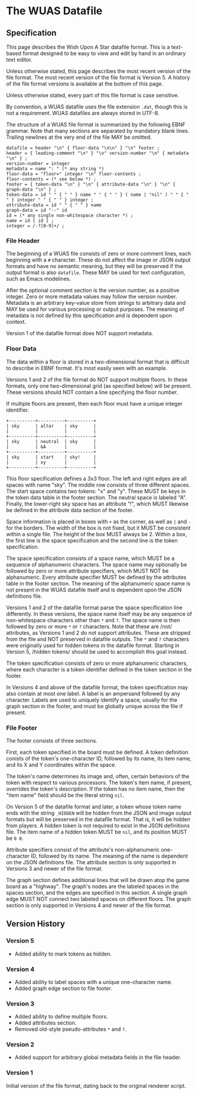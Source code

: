 
# The WUAS Datafile

## Specification

This page describes the Wish Upon A Star datafile format. This is a
text-based format designed to be easy to view and edit by hand in an
ordinary text editor.

Unless otherwise stated, this page describes the most recent version
of the file format. The most recent version of the file format is
Version 5. A history of the file format versions is available at the
bottom of this page.

Unless otherwise stated, every part of this file format is case
sensitive.

By convention, a WUAS datafile uses the file extension `.dat`, though
this is not a requirement. WUAS datafiles are always stored in UTF-8.

The structure of a WUAS file format is summarized by the following
EBNF grammar. Note that many sections are separated by mandatory blank
lines. Trailing newlines at the very end of the file MAY be omitted.

```
datafile = header "\n" { floor-data "\n\n" } "\n" footer ;
header = { leading-comment "\n" } "\n" version-number "\n" { metadata "\n" } ;
version-number = integer
metadata = name ": " (* any string *)
floor-data = "floor=" integer "\n" floor-contents ;
floor-contents = (* see below *) ;
footer = { token-data "\n" } "\n" { attribute-data "\n" } "\n" { graph-data "\n" } ;
token-data = id " " { " " } name " " { " " } ( name | "nil" ) " " { " " } integer " " { " " } integer ;
attribute-data = id " " { " " } name
graph-data = id "--" id
id = (* any single non-whitespace character *) ;
name = id { id } ;
integer = /-?[0-9]+/ ;
```

### File Header

The beginning of a WUAS file consists of zero or more comment lines,
each beginning with a `#` character. These do not affect the image or
JSON output formats and have no semantic meaning, but they will be
preserved if the output format is also `datafile`. These MAY be used
for text configuration, such as Emacs modelines.

After the optional comment section is the version number, as a
positive integer. Zero or more metadata values may follow the version
number. Metadata is an arbitrary key-value store from strings to
arbitrary data and MAY be used for various processing or output
purposes. The meaning of metadata is not defined by this specification
and is dependent upon context.

Version 1 of the datafile format does NOT support metadata.

### Floor Data

The data within a floor is stored in a two-dimensional format that is
difficult to describe in EBNF format. It's most easily seen with an
example.

Versions 1 and 2 of the file format do NOT support multiple floors. In
these formats, only one two-dimensional grid (as specified below) will
be present. These versions should NOT contain a line specifying the
floor number.

If multiple floors are present, then each floor must have a unique
integer identifier.

```
+----------+----------+----------+
| sky      | altar    | sky      |
|          |          |          |
+----------+----------+----------+
| sky      | neutral  | sky      |
|          | &A       |          |
+----------+----------+----------+
| sky      | start    | sky!     |
|          | xy       |          |
+----------+----------+----------+
```

This floor specification defines a 3x3 floor. The left and right edges
are all spaces with name "sky". The middle row consists of three
different spaces. The start space contains two tokens: "x" and "y".
These MUST be keys in the token data table in the footer section. The
neutral space is labeled "A". Finally, the lower-right sky space has
an attribute "!", which MUST likewise be defined in the attribute data
section of the footer.

Space information is placed in boxes with `+` as the corner, as well
as `|` and `-` for the borders. The width of the box is not fixed, but
it MUST be consistent within a single file. The height of the box MUST
always be 2. Within a box, the first line is the space specification
and the second line is the token specification.

The space specification consists of a space name, which MUST be a
sequence of alphanumeric characters. The space name may optionally be
followed by zero or more attribute specifiers, which MUST NOT be
alphanumeric. Every attribute specifier MUST be defined by the
attributes table in the footer section. The meaning of the
alphanumeric space name is not present in the WUAS datafile itself and
is dependent upon the JSON definitions file.

Versions 1 and 2 of the datafile format parse the space specification
line differently. In these versions, the space name itself may be any
sequence of non-whitespace characters other than `*` and `?`. The
space name is then followed by zero or more `*` or `?` characters.
Note that these are /not/ attributes, as Versions 1 and 2 do not
support attributes. These are stripped from the file and NOT preserved
in datafile outputs. The `*` and `?` characters were originally used
for hidden tokens in the datafile format. Starting in Version 5,
/hidden tokens/ should be used to accomplish this goal instead.

The token specification consists of zero or more alphanumeric
characters, where each character is a token identifier defined in the
token section in the footer.

In Versions 4 and above of the datafile format, the token
specification may also contain at most one label. A label is an
ampersand followed by any character. Labels are used to uniquely
identify a space, usually for the graph section in the footer, and
must be globally unique across the file if present.

### File Footer

The footer consists of three sections.

First, each token specified in the board must be defined. A token
definition conists of the token's one-character ID, followed by its
name, its item name, and its X and Y coordinates within the space.

The token's name determines its image and, often, certain behaviors of
the token with respect to various processors. The token's item name,
if present, overrides the token's description. If the token has no
item name, then the "item name" field should be the literal string
`nil`.

On Version 5 of the datafile format and later, a token whose token
name ends with the string `_HIDDEN` will be hidden from the JSON and
image output formats but will be preserved in the datafile format.
That is, it will be hidden from players. A hidden token is not
required to exist in the JSON definitions file. The item name of a
hidden token MUST be `nil`, and its position MUST be `0 0`.

Attribute specifiers consist of the attribute's non-alphanumeric
one-character ID, followed by its name. The meaning of the name is
dependent on the JSON definitions file. The attribute section is only
supported in Versions 3 and newer of the file format.

The graph section defines additional lines that will be drawn atop the
game board as a "highway". The graph's nodes are the labeled spaces in
the spaces section, and the edges are specified in this section. A
single graph edge MUST NOT connect two labeled spaces on different
floors. The graph section is only supported in Versions 4 and newer of
the file format.

## Version History

### Version 5

* Added ability to mark tokens as hidden.

### Version 4

* Added ability to label spaces with a unique one-character name.
* Added graph edge section to file footer.

### Version 3

* Added ability to define multiple floors.
* Added attributes section.
* Removed old-style pseudo-attributes `*` and `?`.

### Version 2

* Added support for arbitrary global metadata fields in the file
  header.

### Version 1

Initial version of the file format, dating back to the original
renderer script.
